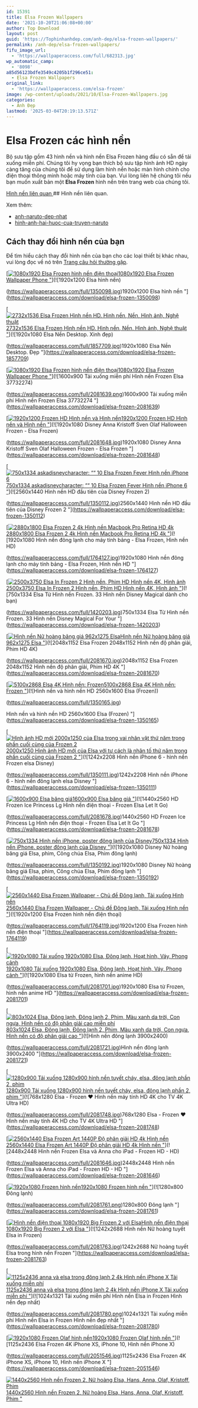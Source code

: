 ```yaml
---
id: 15391
title: Elsa Frozen Wallpapers
date: '2021-10-20T21:06:08+00:00'
author: Top Download
layout: post
guid: 'https://Tophinhanhdep.com/anh-dep/elsa-frozen-wallpapers/'
permalink: /anh-dep/elsa-frozen-wallpapers/
fifu_image_url:
  - 'https://wallpaperaccess.com/full/682313.jpg'
wp_automatic_camp:
  - '8098'
a85d56123bdfe3549c4205b1f296ce51:
  - Elsa Frozen Wallpapers
original_link:
  - 'https://wallpaperaccess.com/elsa-frozen'
image: /wp-content/uploads/2021/10/Elsa-Frozen-Wallpapers.jpg
categories:
  - Ảnh Đẹp
lastmod: '2025-03-04T20:19:13.571Z'
---
```

# Elsa Frozen các hình nền

Bộ sưu tập gồm 43 hình nền và hình nền Elsa Frozen hàng đầu có sẵn để tải xuống miễn phí. Chúng tôi hy vọng bạn thích bộ sưu tập hình ảnh HD ngày càng tăng của chúng tôi để sử dụng làm hình nền hoặc màn hình chính cho điện thoại thông minh hoặc máy tính của bạn. Vui lòng liên hệ chúng tôi nếu bạn muốn xuất bản một **Elsa Frozen** hình nền trên trang web của chúng tôi.

[Hình nền liên quan ](#related) ## Hình nền liên quan.

   
 Xem thêm:

   
- [anh-naruto-dep-nhat](https://tophinhanhdep.com/anh-naruto/anh-naruto-dep-nhat/)
- [hinh-anh-hai-huoc-cua-truyen-naruto](https://tophinhanhdep.com/anh-naruto/hinh-anh-hai-huoc-cua-truyen-naruto/)

## Cách thay đổi hình nền của bạn

Để tìm hiểu cách thay đổi hình nền của bạn cho các loại thiết bị khác nhau, vui lòng đọc về nó trên [Trang câu hỏi thường gặp](https://tophinhanhdep.com/faq/).

  
[[![1080x1920 Elsa Frozen hình nền điện thoại](https://wallpaperaccess.com/full/682313.jpg)1080x1920 Elsa Frozen Wallpaper Phone "](https://wallpaperaccess.com/download/elsa-frozen-682313)](![1920x1200 Elsa hình nền)

(https://wallpaperaccess.com/full/1350098.jpg)1920x1200 Elsa hình nền "](https://wallpaperaccess.com/download/elsa-frozen-1350098)

[[![2732x1536 Elsa Frozen Hình nền HD.  Hình nền, Nền, Hình ảnh, Nghệ thuật](https://wallpaperaccess.com/full/1764069.png)2732x1536 Elsa Frozen Hình nền HD. Hình nền, Nền, Hình ảnh, Nghệ thuật "](https://wallpaperaccess.com/download/elsa-frozen-1764069)](![1920x1080 Elsa Nền Desktop.  Xinh đẹp)

(https://wallpaperaccess.com/full/1857709.jpg)1920x1080 Elsa Nền Desktop. Đẹp "](https://wallpaperaccess.com/download/elsa-frozen-1857709)

[[![1080x1920 Elsa Frozen hình nền điện thoại](https://wallpaperaccess.com/full/1764104.jpg)1080x1920 Elsa Frozen Wallpaper Phone "](https://wallpaperaccess.com/download/elsa-frozen-1764104)](![1600x900 Tải xuống miễn phí Hình nền Frozen Elsa 37732274)

(https://wallpaperaccess.com/full/2081639.png)1600x900 Tải xuống miễn phí Hình nền Frozen Elsa 37732274 "](https://wallpaperaccess.com/download/elsa-frozen-2081639)

[[![1920x1200 Frozen HD Hình nền và Hình nền](https://wallpaperaccess.com/full/299100.jpg)1920x1200 Frozen HD Hình nền và Hình nền "](https://wallpaperaccess.com/download/elsa-frozen-299100)](![1920x1080 Disney Anna Kristoff Sven Olaf Halloween Frozen - Elsa Frozen)

(https://wallpaperaccess.com/full/2081648.jpg)1920x1080 Disney Anna Kristoff Sven Olaf Halloween Frozen - Elsa Frozen "](https://wallpaperaccess.com/download/elsa-frozen-2081648)

[[![750x1334 askadisneycharacter: ““ 10 Elsa Frozen Fever Hình nền iPhone 6](https://wallpaperaccess.com/full/2081653.jpg)750x1334 askadisneycharacter: ““ 10 Elsa Frozen Fever Hình nền iPhone 6 ”](https://wallpaperaccess.com/download/elsa-frozen-2081653)](![2560x1440 Hình nền HD đầu tiên của Disney Frozen 2)

(https://wallpaperaccess.com/full/1350112.jpg)2560x1440 Hình nền HD đầu tiên của Disney Frozen 2 "](https://wallpaperaccess.com/download/elsa-frozen-1350112)

[[![2880x1800 Elsa Frozen 2 4k Hình nền Macbook Pro Retina HD 4k](https://wallpaperaccess.com/full/2051582.jpg)2880x1800 Elsa Frozen 2 4k Hình nền Macbook Pro Retina HD 4k "](https://wallpaperaccess.com/download/elsa-frozen-2051582)](![1920x1080 Hình nền đông lạnh cho máy tính bảng - Elsa Frozen, Hình nền HD)

(https://wallpaperaccess.com/full/1764127.jpg)1920x1080 Hình nền đông lạnh cho máy tính bảng - Elsa Frozen, Hình nền HD "](https://wallpaperaccess.com/download/elsa-frozen-1764127)

[[![2500x3750 Elsa In Frozen 2 Hình nền, Phim HD Hình nền 4K, Hình ảnh](https://wallpaperaccess.com/full/1891381.jpg)2500x3750 Elsa In Frozen 2 Hình nền, Phim HD Hình nền 4K, Hình ảnh "](https://wallpaperaccess.com/download/elsa-frozen-1891381)](![750x1334 Elsa Từ Hình nền Frozen.  33 Hình nền Disney Magical dành cho bạn)

(https://wallpaperaccess.com/full/1420203.jpg)750x1334 Elsa Từ Hình nền Frozen. 33 Hình nền Disney Magical For Your "](https://wallpaperaccess.com/download/elsa-frozen-1420203)

[[![Hình nền Nữ hoàng băng giá 962x1275 Elsa](https://wallpaperaccess.com/full/1350113.jpg)Hình nền Nữ hoàng băng giá 962x1275 Elsa "](https://wallpaperaccess.com/download/elsa-frozen-1350113)](![2048x1152 Elsa Frozen 2048x1152 Hình nền độ phân giải, Phim HD 4K)

(https://wallpaperaccess.com/full/2081670.jpg)2048x1152 Elsa Frozen 2048x1152 Hình nền độ phân giải, Phim HD 4K "](https://wallpaperaccess.com/download/elsa-frozen-2081670)

[[![5100x2868 Elsa 4K Hình nền: Frozen](https://wallpaperaccess.com/full/1764081.jpg)5100x2868 Elsa 4K Hình nền: Frozen "](https://wallpaperaccess.com/download/elsa-frozen-1764081)](![Hình nền và hình nền HD 2560x1600 Elsa (Frozen))

(https://wallpaperaccess.com/full/1350165.jpg)

Hình nền và hình nền HD 2560x1600 Elsa (Frozen) "](https://wallpaperaccess.com/download/elsa-frozen-1350165)

[[![Hình ảnh HD mới 2000x1250 của Elsa trong vai nhân vật thứ năm trong phần cuối cùng của Frozen 2](https://wallpaperaccess.com/full/2009638.jpg)2000x1250 Hình ảnh HD mới của Elsa với tư cách là nhân tố thứ năm trong phần cuối cùng của Frozen 2 "](https://wallpaperaccess.com/download/elsa-frozen-2009638)](![1242x2208 Hình nền iPhone 6 - hình nền Frozen elsa Disney)

(https://wallpaperaccess.com/full/1350111.jpg)1242x2208 Hình nền iPhone 6 - hình nền đông lạnh elsa Disney "](https://wallpaperaccess.com/download/elsa-frozen-1350111)

[[![1600x900 Elsa băng giá](https://wallpaperaccess.com/full/1764018.png)1600x900 Elsa băng giá "](https://wallpaperaccess.com/download/elsa-frozen-1764018)](![1440x2560 HD Frozen Ice Princess Lg Hình nền điện thoại - Frozen Elsa Let It Go)

(https://wallpaperaccess.com/full/2081678.jpg)1440x2560 HD Frozen Ice Princess Lg Hình nền điện thoại - Frozen Elsa Let It Go "](https://wallpaperaccess.com/download/elsa-frozen-2081678)

[[![750x1334 Hình nền iPhone.  poster đông lạnh của Disney](https://wallpaperaccess.com/full/2081683.jpg)750x1334 Hình nền iPhone. poster đông lạnh của Disney "](https://wallpaperaccess.com/download/elsa-frozen-2081683)](![1920x1080 Disney Nữ hoàng băng giá Elsa, phim, Công chúa Elsa, Phim đông lạnh)

(https://wallpaperaccess.com/full/1350192.jpg)1920x1080 Disney Nữ hoàng băng giá Elsa, phim, Công chúa Elsa, Phim đông lạnh "](https://wallpaperaccess.com/download/elsa-frozen-1350192)

[[![2560x1440 Elsa Frozen Wallpaper - Chủ đề Đông lạnh, Tải xuống Hình nền](https://wallpaperaccess.com/full/2081665.jpg)2560x1440 Elsa Frozen Wallpaper - Chủ đề Đông lạnh, Tải xuống Hình nền "](https://wallpaperaccess.com/download/elsa-frozen-2081665)](![1920x1200 Elsa Frozen hình nền điện thoại)

(https://wallpaperaccess.com/full/1764119.jpg)1920x1200 Elsa Frozen hình nền điện thoại "](https://wallpaperaccess.com/download/elsa-frozen-1764119)

[[![1920x1080 Tải xuống 1920x1080 Elsa, Đông lạnh, Hoạt hình, Váy, Phong cảnh](https://wallpaperaccess.com/full/2081699.jpg)1920x1080 Tải xuống 1920x1080 Elsa, Đông lạnh, Hoạt hình, Váy, Phong cảnh "](https://wallpaperaccess.com/download/elsa-frozen-2081699)](![1920x1080 Elsa từ Frozen, hình nền anime HD)

(https://wallpaperaccess.com/full/2081701.jpg)1920x1080 Elsa từ Frozen, hình nền anime HD "](https://wallpaperaccess.com/download/elsa-frozen-2081701)

[[![803x1024 Elsa, Đông lạnh, Đông lạnh 2, Phim, Màu xanh da trời, Con ngựa, Hình nền có độ phân giải cao miễn phí](https://wallpaperaccess.com/full/2051587.jpg)803x1024 Elsa, Đông lạnh, Đông lạnh 2, Phim, Màu xanh da trời, Con ngựa, Hình nền có độ phân giải cao "](https://wallpaperaccess.com/download/elsa-frozen-2051587)](![Hình nền đông lạnh 3900x2400)

(https://wallpaperaccess.com/full/2081721.jpg)Hình nền đông lạnh 3900x2400 "](https://wallpaperaccess.com/download/elsa-frozen-2081721)

[[![1280x900 Tải xuống 1280x900 hình nền tuyết cháy, elsa, đông lạnh phần 2, phim](https://wallpaperaccess.com/full/2081725.jpg)1280x900 Tải xuống 1280x900 hình nền tuyết cháy, elsa, đông lạnh phần 2, phim "](https://wallpaperaccess.com/download/elsa-frozen-2081725)](![768x1280 Elsa - Frozen ❤ Hình nền máy tính HD 4K cho TV 4K Ultra HD)

(https://wallpaperaccess.com/full/2081748.jpg)768x1280 Elsa - Frozen ❤ Hình nền máy tính 4K HD cho TV 4K Ultra HD "](https://wallpaperaccess.com/download/elsa-frozen-2081748)

[[![2560x1440 Elsa Frozen Art 1440P Độ phân giải HD 4k Hình nền](https://wallpaperaccess.com/full/2081756.jpg)2560x1440 Elsa Frozen Art 1440P Độ phân giải HD 4k Hình nền "](https://wallpaperaccess.com/download/elsa-frozen-2081756)](![2448x2448 Hình nền Frozen Elsa và Anna cho iPad - Frozen HD - HD)

(https://wallpaperaccess.com/full/2081646.jpg)2448x2448 Hình nền Frozen Elsa và Anna cho iPad - Frozen HD - HD "](https://wallpaperaccess.com/download/elsa-frozen-2081646)

[[![1920x1080 Frozen hình nền](https://wallpaperaccess.com/full/2081760.jpg)1920x1080 Frozen hình nền "](https://wallpaperaccess.com/download/elsa-frozen-2081760)](![1280x800 Đông lạnh)

(https://wallpaperaccess.com/full/2081761.png)1280x800 Đông lạnh "](https://wallpaperaccess.com/download/elsa-frozen-2081761)

[[![Hình nền điện thoại 1080x1920 Big Frozen 2 với Elsa](https://wallpaperaccess.com/full/2070060.jpg)Hình nền điện thoại 1080x1920 Big Frozen 2 với Elsa "](https://wallpaperaccess.com/download/elsa-frozen-2070060)](![1242x2688 Hình nền Nữ hoàng tuyết Elsa in Frozen)

(https://wallpaperaccess.com/full/2081763.jpg)1242x2688 Nữ hoàng tuyết Elsa trong hình nền Frozen "](https://wallpaperaccess.com/download/elsa-frozen-2081763)

[[![1125x2436 anna và elsa trong đông lạnh 2 4k Hình nền iPhone X Tải xuống miễn phí](https://wallpaperaccess.com/full/2081766.jpg)1125x2436 anna và elsa trong đông lạnh 2 4k Hình nền iPhone X Tải xuống miễn phí "](https://wallpaperaccess.com/download/elsa-frozen-2081766)](![1024x1321 Tải xuống miễn phí Hình nền Elsa in Frozen Hình nền đẹp nhất)

(https://wallpaperaccess.com/full/2081780.png)1024x1321 Tải xuống miễn phí Hình nền Elsa in Frozen Hình nền đẹp nhất "](https://wallpaperaccess.com/download/elsa-frozen-2081780)

[[![1920x1080 Frozen Olaf hình nền](https://wallpaperaccess.com/full/1857792.jpg)1920x1080 Frozen Olaf hình nền "](https://wallpaperaccess.com/download/elsa-frozen-1857792)](![1125x2436 Elsa Frozen 4K iPhone XS, iPhone 10, Hình nền iPhone X)

(https://wallpaperaccess.com/full/2051546.jpg)1125x2436 Elsa Frozen 4K iPhone XS, iPhone 10, Hình nền iPhone X "](https://wallpaperaccess.com/download/elsa-frozen-2051546)

[![1440x2560 Hình nền Frozen 2, Nữ hoàng Elsa, Hans, Anna, Olaf, Kristoff, Phim](https://wallpaperaccess.com/full/2051590.jpg)1440x2560 Hình nền Frozen 2, Nữ hoàng Elsa, Hans, Anna, Olaf, Kristoff, Phim "](https://wallpaperaccess.com/download/elsa-frozen-2051590)
